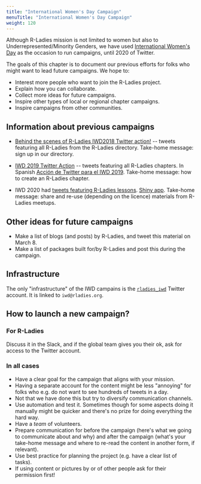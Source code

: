 ```yaml
---
title: "International Women's Day Campaign"
menuTitle: "International Women's Day Campaign"
weight: 120
---
```


Although R-Ladies mission is not limited to women but also to Underrepresented/Minority Genders, we have used [International Women's Day](https://en.wikipedia.org/wiki/International_Women%27s_Day) as the occasion to run campaigns, until 2020 of Twitter. 

The goals of this chapter is to document our previous efforts for folks who might want to lead future campaigns. We hope to:

* Interest more people who want to join the R-Ladies project.
* Explain how you can collaborate.
* Collect more ideas for future campaigns.
* Inspire other types of local or regional chapter campaigns.
* Inspire campaigns from other communities.

## Information about previous campaigns

* [Behind the scenes of R-Ladies IWD2018 Twitter action!](https://blog.rladies.org/post/ideation_and_creation/) -- tweets featuring all R-Ladies from the R-Ladies directory. Take-home message: sign up in our directory.

* [IWD 2019 Twitter Action](https://blog.rladies.org/post/blog_iwdtwitter_2019/) -- tweets featuring all R-Ladies chapters. In Spanish [Acción de Twitter para el IWD 2019](https://blog.rladies.org/post/blog_iwdtwitter_2019_es/). Take-home message: how to create an R-Ladies chapter.

* IWD 2020 had [tweets featuring R-Ladies lessons](https://github.com/rladies/IWD#catalog-the-meetup-material-in-github-from-the-chapters-and-tweet-this-material-during-the-campaign). [Shiny app](https://yabellini.shinyapps.io/RLadiesLesson/). Take-home message: share and re-use (depending on the licence) materials from R-Ladies meetups.

     
## Other ideas for future campaigns

* Make a list of blogs (and posts) by R-Ladies, and tweet this material on March 8.
* Make a list of packages built for/by R-Ladies and post this during the campaign.


## Infrastructure

The only "infrastructure" of the IWD campains is the [`rladies_iwd`](https://twitter.com/rladies_iwd) Twitter account. 
It is linked to `iwd@rladies.org`.

## How to launch a new campaign?

### For R-Ladies

Discuss it in the Slack, and if the global team gives you their ok, ask for access to the Twitter account.

### In all cases

* Have a clear goal for the campaign that aligns with your mission.
* Having a separate account for the content might be less "annoying" for folks who e.g. do not want to see hundreds of tweets in a day.
* Not that we have done this but try to diversify communication channels.
* Use automation and test it. Sometimes though for some aspects doing it manually might be quicker and there's no prize for doing everything the hard way.
* Have a _team_ of volunteers.
* Prepare communication for before the campaign (here's what we going to communicate about and why) and after the campaign (what's your take-home message and where to re-read the content in another form, if relevant).
* Use best practice for planning the project (e.g. have a clear list of tasks).
* If using content or pictures by or of other people ask for their permission first!